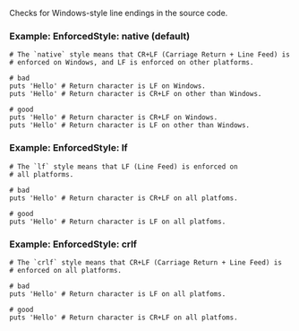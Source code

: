 Checks for Windows-style line endings in the source code.

### Example: EnforcedStyle: native (default)
    # The `native` style means that CR+LF (Carriage Return + Line Feed) is
    # enforced on Windows, and LF is enforced on other platforms.

    # bad
    puts 'Hello' # Return character is LF on Windows.
    puts 'Hello' # Return character is CR+LF on other than Windows.

    # good
    puts 'Hello' # Return character is CR+LF on Windows.
    puts 'Hello' # Return character is LF on other than Windows.

### Example: EnforcedStyle: lf
    # The `lf` style means that LF (Line Feed) is enforced on
    # all platforms.

    # bad
    puts 'Hello' # Return character is CR+LF on all platfoms.

    # good
    puts 'Hello' # Return character is LF on all platfoms.

### Example: EnforcedStyle: crlf
    # The `crlf` style means that CR+LF (Carriage Return + Line Feed) is
    # enforced on all platforms.

    # bad
    puts 'Hello' # Return character is LF on all platfoms.

    # good
    puts 'Hello' # Return character is CR+LF on all platfoms.
